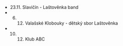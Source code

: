 - 23.11. Slavičín - Laštověnka band
- 6. 12. Valašské Klobouky - dětský sbor Laštověnka
- 10. 12. Klub ABC